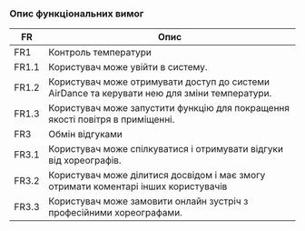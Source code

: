 ### Опис функціональних вимог

| FR   | Опис                  |
| ---- | ----------------------|
| FR1  | Контроль температури |
| FR1.1| Користувач може увійти в систему. |
| FR1.2| Користувач може отримувати доступ до системи AirDance та керувати нею для зміни температури. |
| FR1.3| Користувач може запустити функцію для покращення якості повітря в приміщенні. |
| FR3  | Обмін відгуками |
| FR3.1| Користувач може спілкуватися і отримувати відгуки від хореографів. |
| FR3.2| Користувач може ділитися досвідом і має змогу отримати коментарі інших користувачів|
| FR3.3| Користувач може замовити онлайн зустріч з професійними хореографами. |
